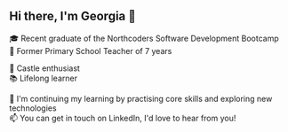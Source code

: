## Hi there, I'm Georgia 👋
🎓 Recent graduate of the Northcoders Software Development Bootcamp <br />
🍎 Former Primary School Teacher of 7 years <br />

🏰 Castle enthusiast <br />
📚 Lifelong learner <br />

🌱 I'm continuing my learning by practising core skills and exploring new technologies  <br />
📫 You can get in touch on LinkedIn, I'd love to hear from you!

<!--
**geaon/geaon** is a ✨ _special_ ✨ repository because its `README.md` (this file) appears on your GitHub profile.

Here are some ideas to get you started:

- 🔭 I’m currently working on ...
- 🌱 I’m currently learning ...
- 👯 I’m looking to collaborate on ...
- 🤔 I’m looking for help with ...
- 💬 Ask me about ...
- 📫 How to reach me: ...
- 😄 Pronouns: ...
- ⚡ Fun fact: ...
-->
